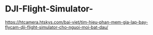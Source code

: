 # DJI-Flight-Simulator-
https://htcamera.htskys.com/bai-viet/tim-hieu-phan-mem-gia-lap-bay-flycam-dji-flight-simulator-cho-nguoi-moi-bat-dau/
